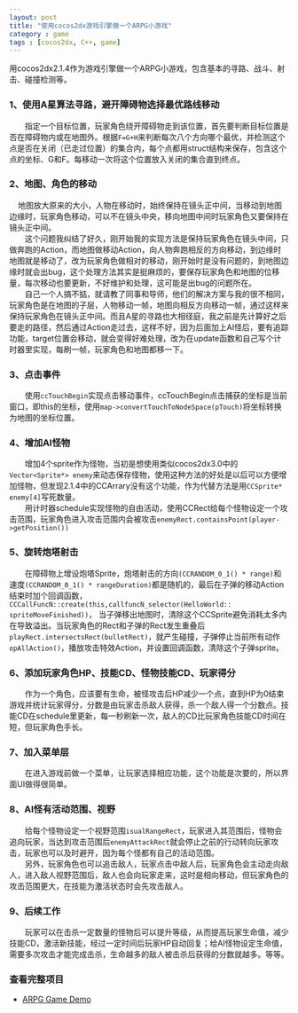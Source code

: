 ```yaml
---
layout: post
title: "使用cocos2dx游戏引擎做一个ARPG小游戏"
category : game
tags : [cocos2dx, C++, game]
---
```


用cocos2dx2.1.4作为游戏引擎做一个ARPG小游戏，包含基本的寻路、战斗、射击、碰撞检测等。

### 1、使用A星算法寻路，避开障碍物选择最优路线移动
　　指定一个目标位置，玩家角色绕开障碍物走到该位置，首先要判断目标位置是否在障碍物内或在地图外。根据`F=G+H`来判断每次八个方向哪个最优，并检测这个点是否在关闭（已走过位置）的集合内，每个点都用struct结构来保存，包含这个点的坐标、G和F。每移动一次将这个位置放入关闭的集合直到终点。


### 2、地图、角色的移动
&#160;&#160;&#160;&#160;地图放大原来的大小，人物在移动时，始终保持在镜头正中间，当移动到地图边缘时，玩家角色移动，可以不在镜头中央，移向地图中间时玩家角色又要保持在镜头正中间。  
&emsp;&emsp;这个问题我纠结了好久，刚开始我的实现方法是保持玩家角色在镜头中间，只做奔跑的Action，而地图做移动Action，向人物奔跑相反的方向移动，到边缘时地图就是移动了，改为玩家角色做相对的移动，刚开始时是没有问题的，到地图边缘时就会出bug，这个处理方法其实是挺麻烦的，要保存玩家角色和地图的位移量，每次移动也要更新，不好维护和处理，这可能是出bug的问题所在。  
&ensp;&ensp;&ensp;&ensp;自己一个人搞不掂，就请教了同事和导师，他们的解决方案与我的很不相同，玩家角色是在地图的子层，人物移动一帧，地图向相反方向移动一帧，通过这样来保持玩家角色在镜头正中间。而且A星的寻路也大相径庭，我之前是先计算好之后要走的路径，然后通过Action走过去，这样不好，因为后面加上AI怪后，要有追踪功能，target位置会移动，就会变得好难处理，改为在update函数和自己写个计时器里实现，每刷一帧，玩家角色和地图都移一下。

### 3、点击事件
&emsp;&emsp;使用`ccTouchBegin`实现点击移动事件，ccTouchBegin点击捕获的坐标是当前窗口，即this的坐标，使用`map->convertTouchToNodeSpace(pTouch)`将坐标转换为地图的坐标位置。

### 4、增加AI怪物
&emsp;&emsp;增加4个sprite作为怪物，当初是想使用类似cocos2dx3.0中的`Vector<Sprite*> enemy`来动态保存怪物，使用这种方法的好处是以后可以方便增加怪物，但发现2.1.4中的CCArrary没有这个功能，作为代替方法是用`CCSprite* enemy[4]`写死数量。  
&emsp;&emsp;用计时器schedule实现怪物的自由活动，使用CCRect给每个怪物设定一个攻击范围，玩家角色进入攻击范围内会被攻击`enemyRect.containsPoint(player->getPosition())`

### 5、旋转炮塔射击
&emsp;&emsp;在障碍物上增设炮塔Sprite，炮塔射击的方向`(CCRANDOM_0_1() * range)`和速度`(CCRANDOM_0_1() * rangeDuration)`都是随机的，最后在子弹的移动Action结束时加个回调函数，`CCCallFuncN::create(this,callfuncN_selector(HelloWorld:: spriteMoveFinished))`， 当子弹移出地图时，清除这个CCSprite避免消耗太多内在导致溢出。当玩家角色的Rect和子弹的Rect发生重叠后`playRect.intersectsRect(bulletRect)`，就产生碰撞，子弹停止当前所有动作`opAllAction()`，播放攻击特效Action，并设置回调函数，清除这个子弹sprite。

### 6、添加玩家角色HP、技能CD、怪物技能CD、玩家得分
&emsp;&emsp;作为一个角色，应该要有生命，被怪攻击后HP减少一个点，直到HP为0结束游戏并统计玩家得分，分数是由玩家击杀敌人获得，杀一个敌人得一个分数点。技能CD在schedule里更新，每一秒刷新一次，敌人的CD比玩家角色技能CD时间在短，但玩家角色手长。

### 7、加入菜单层
&emsp;&emsp;在进入游戏前做一个菜单，让玩家选择相应功能，这个功能是次要的，所以界面UI做得很简单。

### 8、AI怪有活动范围、视野
&emsp;&emsp;给每个怪物设定一个视野范围`isualRangeRect`，玩家进入其范围后，怪物会追向玩家，当达到攻击范围后`enemyAttackRect`就会停止之前的行动转向玩家攻击，玩家也可以及时避开，因为每个怪都有自己的活动范围。  
&emsp;&emsp;另外，玩家角色也可以追击敌人，玩家点击中敌人后，玩家角色会主动走向敌人，进入敌人视野范围后，敌人也会向玩家走来，这时是相向移动，但玩家角色的攻击范围更大，在技能为激活状态时会先攻击敌人。

### 9、后续工作
&emsp;&emsp;玩家可以在击杀一定数量的怪物后可以提升等级，从而提高玩家生命值，减少技能CD，激活新技能，经过一定时间后玩家HP自动回复；给AI怪物设定生命值，需要多次攻击才能完成击杀，生命越多的敌人被击杀后获得的分数就越多。等等。

### 查看完整项目

- [ARPG Game Demo](https://github.com/edwinho/ARPGDemo)
